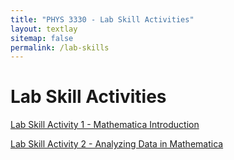 ```yaml
---
title: "PHYS 3330 - Lab Skill Activities"
layout: textlay
sitemap: false
permalink: /lab-skills
---
```


# Lab Skill Activities 

[Lab Skill Activity 1 - Mathematica Introduction](/PHYS-3330/lab-guides/lsa1)

[Lab Skill Activity 2 - Analyzing Data in Mathematica](/PHYS-3330/lab-guides/lsa2)


